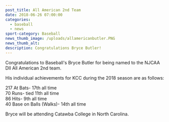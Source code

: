 ```yaml
---
post_title: All American 2nd Team
date: 2018-06-26 07:00:00
categories:
  - baseball
  - news
sport-category: Baseball
news_thumb_image: /uploads/allamericanbutler.PNG
news_thumb_alt:
description: Congratulations Bryce Butler!
---
```


Congratulations to Baseball's Bryce Butler for being named to the NJCAA DII All American 2nd team.

His individual achievements for KCC during the 2018 season are as follows:

217 At Bats- 17th all time<br>70 Runs- tied 11th all time<br>86 Hits- 9th all time<br>40 Base on Balls (Walks)- 14th all time

Bryce will be attending Catawba College in North Carolina.
